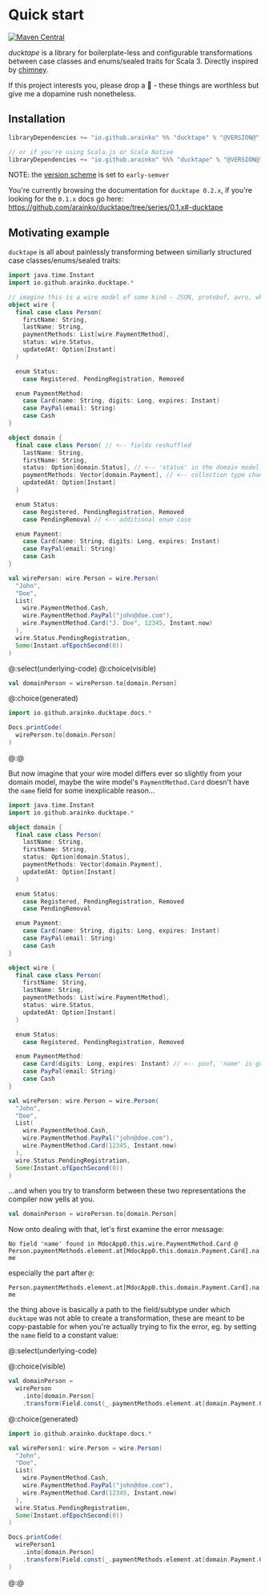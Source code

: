# Quick start

[![Maven Central](https://maven-badges.herokuapp.com/maven-central/io.github.arainko/ducktape_3/badge.svg?style=flat-square)](https://maven-badges.herokuapp.com/maven-central/io.github.arainko/ducktape_3)

*ducktape* is a library for boilerplate-less and configurable transformations between case classes and enums/sealed traits for Scala 3. Directly inspired by [chimney](https://github.com/scalalandio/chimney).

If this project interests you, please drop a 🌟 - these things are worthless but give me a dopamine rush nonetheless.

## Installation
```scala
libraryDependencies += "io.github.arainko" %% "ducktape" % "@VERSION@"

// or if you're using Scala.js or Scala Native
libraryDependencies += "io.github.arainko" %%% "ducktape" % "@VERSION@"
```

NOTE: the [version scheme](https://www.scala-lang.org/blog/2021/02/16/preventing-version-conflicts-with-versionscheme.html) is set to `early-semver`

You're currently browsing the documentation for `ducktape 0.2.x`, if you're looking for the `0.1.x` docs go here: https://github.com/arainko/ducktape/tree/series/0.1.x#-ducktape

## Motivating example

`ducktape` is all about painlessly transforming between similiarly structured case classes/enums/sealed traits:

```scala mdoc:silent
import java.time.Instant
import io.github.arainko.ducktape.*

// imagine this is a wire model of some kind - JSON, protobuf, avro, what have you...
object wire {
  final case class Person(
    firstName: String,
    lastName: String,
    paymentMethods: List[wire.PaymentMethod],
    status: wire.Status,
    updatedAt: Option[Instant]
  )

  enum Status:
    case Registered, PendingRegistration, Removed

  enum PaymentMethod:
    case Card(name: String, digits: Long, expires: Instant)
    case PayPal(email: String)
    case Cash
}

object domain {
  final case class Person( // <-- fields reshuffled
    lastName: String,
    firstName: String,
    status: Option[domain.Status], // <-- 'status' in the domain model is optional
    paymentMethods: Vector[domain.Payment], // <-- collection type changed from a List to a Vector
    updatedAt: Option[Instant]
  )

  enum Status:
    case Registered, PendingRegistration, Removed
    case PendingRemoval // <-- additional enum case

  enum Payment:
    case Card(name: String, digits: Long, expires: Instant)
    case PayPal(email: String)
    case Cash
}

val wirePerson: wire.Person = wire.Person(
  "John",
  "Doe",
  List(
    wire.PaymentMethod.Cash,
    wire.PaymentMethod.PayPal("john@doe.com"),
    wire.PaymentMethod.Card("J. Doe", 12345, Instant.now)
  ),
  wire.Status.PendingRegistration,
  Some(Instant.ofEpochSecond(0))
)
```

@:select(underlying-code)
@:choice(visible)
```scala mdoc
val domainPerson = wirePerson.to[domain.Person]
```

@:choice(generated)
```scala mdoc:passthrough
import io.github.arainko.ducktape.docs.*

Docs.printCode(
  wirePerson.to[domain.Person]
)
``` 
@:@

But now imagine that your wire model differs ever so slightly from your domain model, maybe the wire model's `PaymentMethod.Card` doesn't have the `name` field for some inexplicable reason...

```scala mdoc:reset:invisible
import java.time.Instant
import io.github.arainko.ducktape.*

object domain {
  final case class Person(
    lastName: String,
    firstName: String,
    status: Option[domain.Status],
    paymentMethods: Vector[domain.Payment],
    updatedAt: Option[Instant]
  )

  enum Status:
    case Registered, PendingRegistration, Removed
    case PendingRemoval

  enum Payment:
    case Card(name: String, digits: Long, expires: Instant)
    case PayPal(email: String)
    case Cash
}
```

```scala mdoc:silent
object wire {
  final case class Person(
    firstName: String,
    lastName: String,
    paymentMethods: List[wire.PaymentMethod],
    status: wire.Status,
    updatedAt: Option[Instant]
  )

  enum Status:
    case Registered, PendingRegistration, Removed

  enum PaymentMethod:
    case Card(digits: Long, expires: Instant) // <-- poof, 'name' is gone
    case PayPal(email: String)
    case Cash
}

val wirePerson: wire.Person = wire.Person(
  "John",
  "Doe",
  List(
    wire.PaymentMethod.Cash,
    wire.PaymentMethod.PayPal("john@doe.com"),
    wire.PaymentMethod.Card(12345, Instant.now)
  ),
  wire.Status.PendingRegistration,
  Some(Instant.ofEpochSecond(0))
)
```
...and when you try to transform between these two representations the compiler now yells at you.
```scala mdoc:fail
val domainPerson = wirePerson.to[domain.Person]
```

Now onto dealing with that, let's first examine the error message:

`No field 'name' found in MdocApp0.this.wire.PaymentMethod.Card @ Person.paymentMethods.element.at[MdocApp0.this.domain.Payment.Card].name`

especially the part after `@`:

`Person.paymentMethods.element.at[MdocApp0.this.domain.Payment.Card].name`

the thing above is basically a path to the field/subtype under which `ducktape` was not able to create a transformation, these are meant to be copy-pastable for when you're actually trying to fix the error, eg. by setting the `name` field to a constant value:

@:select(underlying-code)

@:choice(visible)
```scala mdoc
val domainPerson =
  wirePerson
    .into[domain.Person]
    .transform(Field.const(_.paymentMethods.element.at[domain.Payment.Card].name, "CONST NAME"))
```

@:choice(generated)
```scala mdoc:passthrough
import io.github.arainko.ducktape.docs.*

val wirePerson1: wire.Person = wire.Person(
  "John",
  "Doe",
  List(
    wire.PaymentMethod.Cash,
    wire.PaymentMethod.PayPal("john@doe.com"),
    wire.PaymentMethod.Card(12345, Instant.now)
  ),
  wire.Status.PendingRegistration,
  Some(Instant.ofEpochSecond(0))
)

Docs.printCode(
  wirePerson1
    .into[domain.Person]
    .transform(Field.const(_.paymentMethods.element.at[domain.Payment.Card].name, "CONST NAME"))
)
```
@:@
